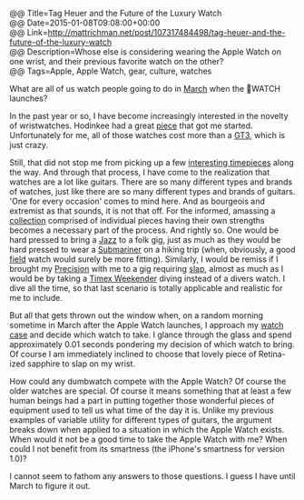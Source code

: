 @@ Title=Tag Heuer and the Future of the Luxury Watch  
@@ Date=2015-01-08T09:08:00+00:00  
@@ Link=http://mattrichman.net/post/107317484498/tag-heuer-and-the-future-of-the-luxury-watch  
@@ Description=Whose else is considering wearing the Apple Watch on one wrist, and their previous favorite watch on the other?  
@@ Tags=Apple, Apple Watch, gear, culture, watches    

What are all of us watch people going to do in [March][9to5mac] when the WATCH launches? 

In the past year or so, I have become increasingly interested in the novelty of wristwatches. Hodinkee had a great [piece][hodinkee] that got me started. Unfortunately for me, all of those watches cost more than a [GT3][edmunds], which is just crazy.

Still, that did not stop me from picking up a few [interesting timepieces][instagram] along the way. And through that process, I have come to the realization that watches are a lot like guitars. There are so many different types and brands of watches, just like there are so many different types and brands of guitars. 'One for every occasion' comes to mind here. And as bourgeois and extremist as that sounds, it is not that off. For the informed, amassing a [collection][instagram 2] comprised of individual pieces having their own strengths becomes a necessary part of the process. And rightly so. One would be hard pressed to bring a [Jazz][wikipedia] to a folk gig, just as much as they would be hard pressed to wear a [Submariner][rolex] on a hiking trip (when, obviously, a good [field][hamiltonwatch] watch would surely be more fitting). Similarly, I would be remiss if I brought my [Precision][wikipedia] with me to a gig requiring [slap][youtube], almost as much as I would be by taking a [Timex Weekender][timex] diving instead of a divers watch. I dive all the time, so that last scenario is totally applicable and realistic for me to include. 

But all that gets thrown out the window when, on a random morning sometime in March after the Apple Watch launches, I approach my [watch case][d] and decide which watch to take. I glance through the glass and spend approximately 0.01 seconds pondering my decision of which watch to bring. Of course I am immediately inclined to choose that lovely piece of Retina-ized sapphire to slap on my wrist.

How could any dumbwatch compete with the Apple Watch? Of course the older watches are special. Of course it means something that at least a few human beings had a part in putting together those wonderful pieces of equipment used to tell us what time of the day it is. Unlike my previous examples of variable utility for different types of guitars, the argument breaks down when applied to a situation in which the Apple Watch exists. When would it not be a good time to take the Apple Watch with me? When could I not benefit from its smartness (the iPhone's smartness for version 1.0)? 

I cannot seem to fathom any answers to those questions. I guess I have until March to figure it out.

[9to5mac]: http://9to5mac.com/2015/01/06/apple-watch-launch/
[d]: http://d.pr/i/FScw+
[edmunds]: http://www.edmunds.com/porsche/911/2015/gt3/
[hamiltonwatch]: http://www.hamiltonwatch.com/collection/khaki/field/officer-mechanical/h69419363
[hodinkee]: http://www.hodinkee.com/blog/video-talking-watches-with-john-mayer
[instagram]: http://instagram.com/p/sTtSahQz_D/
[instagram 2]: http://instagram.com/p/uCiceQQz2l/
[rolex]: http://www.rolex.com/watches/submariner/m116610lv-0002.html
[timex]: http://www.timex.com/watches/timex-weekender-slip-thru-t2n6519j-0
[wikipedia]: https://en.wikipedia.org/wiki/Fender_Jazz_Bass
[youtube]: https://www.youtube.com/watch?v=jVQEe8OI3zk